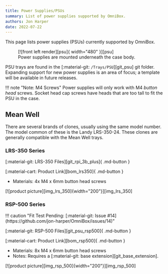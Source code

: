 ```yaml
---
title: Power Supplies/PSUs
summary: List of power supplies supported by OmniBox.
authors: Jon Harper
date: 2022-07-22
---
```


This page lists power supplies (PSUs) currently supported by OmniBox.

<figure markdown>
  [![front left render][psu]{ width="480" }][psu]
  <figcaption>Power supplies are mounted underneath the case body.</figcaption>
</figure>

PSU trays are found in the [:material-git: `/Trays/PSU`][git_psu] git folder. Expanding support for new power supplies is an area of focus; a template will be available in future releases.

!!! note "Note: M4 Screws"
    Power supplies will only work with M4 *button head* screws. Socket head cap screws have heads that are too tall to fit the PSU in the case.

<!-- Template
[![product picture][img_btt_skr_3]{width="200"}][img_]

[:material-git: Files: ][git_]

[:material-cart: Product Link][bom_]
 -->

## Mean Well

There are several brands of clones, usually using the same model number. The model common of these is the Landy LRS-350-24. These clones are generally compatible with the Mean Well trays.

### LRS-350 Series

<div markdown class="jh-grid-container jh-grid-2">
<div markdown class="jh-grid-para">
[:material-git: LRS-350 Files][git_rpi_3b_plus]{ .md-button }

[:material-cart: Product Link][bom_lrs350]{ .md-button }

- Materials: 4x M4 x 6mm button head screws
</div>
<div markdown class="jh-grid-img">
[![product picture][img_lrs_350]{width="200"}][img_lrs_350]
</div>
</div>

### RSP-500 Series

<div markdown class="jh-grid-container jh-grid-2">
<div markdown class="jh-grid-para">
!!! caution "Fit Test Pending: [:material-git: Issue #14](https://github.com/jon-harper/OmniBox/issues/14)"

[:material-git: RSP-500 Files][git_psu_rsp500]{ .md-button }

[:material-cart: Product Link][bom_rsp500]{ .md-button }

- Materials: 8x M4 x 6mm button head screws
- Notes: Requires a [:material-git: base extension][git_base_extension].
</div>
<div markdown class="jh-grid-img">
[![product picture][img_rsp_500]{width="200"}][img_rsp_500]
</div>
</div>

[psu]: ../img/components/psu.png
[img_lrs_350]: ../img/parts/mw_lrs_350_24.jpg
[img_rsp_500]: ../img/parts/mw_rsp_500_24.jpg
